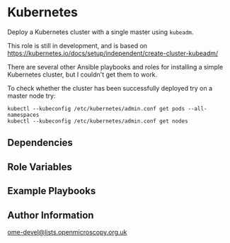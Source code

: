 Kubernetes
==========

Deploy a Kubernetes cluster with a single master using `kubeadm`.

This role is still in development, and is based on https://kubernetes.io/docs/setup/independent/create-cluster-kubeadm/

There are several other Ansible playbooks and roles for installing a simple Kubernetes cluster, but I couldn't get them to work.

To check whether the cluster has been successfully deployed try on a master node try:

    kubectl --kubeconfig /etc/kubernetes/admin.conf get pods --all-namespaces
    kubectl --kubeconfig /etc/kubernetes/admin.conf get nodes


Dependencies
------------



Role Variables
--------------



Example Playbooks
-----------------



Author Information
------------------

ome-devel@lists.openmicroscopy.org.uk
